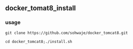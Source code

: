 ## docker_tomat8_install
### usage
```
git clone https://github.com/sohwaje/docker_tomcat8.git
```

```
cd docker_tomcat8;./install.sh
```
